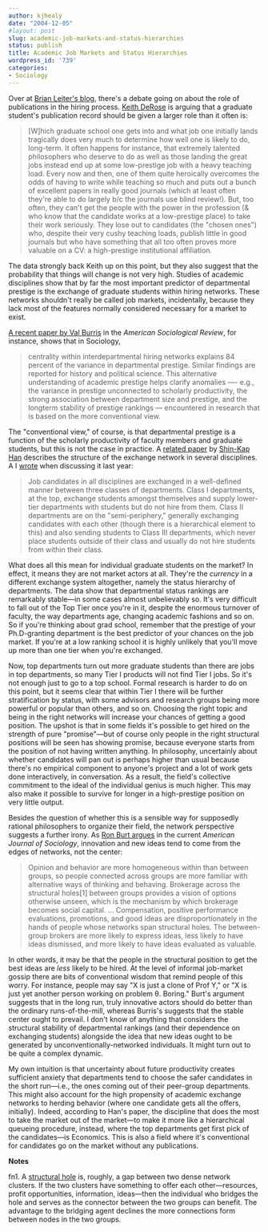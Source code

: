 ```yaml
---
author: kjhealy
date: "2004-12-05"
#layout: post
slug: academic-job-markets-and-status-hierarchies
status: publish
title: Academic Job Markets and Status Hierarchies
wordpress_id: '739'
categories:
- Sociology
---
```


Over at [Brian Leiter's blog](http://leiterreports.typepad.com/blog/2004/12/the_thread_on_t.html), there's a debate going on about the role of publications in the hiring process. [Keith DeRose](http://pantheon.yale.edu/~kd47) is arguing that a graduate student's publication record should be given a larger role than it often is:

> [W]hich graduate school one gets into and what job one initially lands tragically does very much to determine how well one is likely to do, long-term. It often happens for instance, that extremely talented philosophers who deserve to do as well as those landing the great jobs instead end up at some low-prestige job with a heavy teaching load. Every now and then, one of them quite heroically overcomes the odds of having to write while teaching so much and puts out a bunch of excellent papers in really good journals (which at least often they're able to do largely b/c the journals use blind review!). But, too often, they can't get the people with the power in the profession (& who know that the candidate works at a low-prestige place) to take their work seriously. They lose out to candidates (the "chosen ones") who, despite their very cushy teaching loads, publish little in good journals but who have something that all too often proves more valuable on a CV: a high-prestige institutional affiliation.

The data strongly back Keith up on this point, but they also suggest that the probability that things will change is not very high. Studies of academic disciplines show that by far the most important predictor of departmental prestige is the exchange of graduate students within hiring networks. These networks shouldn't really be called job markets, incidentally, because they lack most of the features normally considered necessary for a market to exist.

[A recent paper by Val Burris](http://darkwing.uoregon.edu/~vburris/casteabstract.pdf) in the *American Sociological Review*, for instance, shows that in Sociology,

> centrality within interdepartmental hiring networks explains 84 percent of the variance in departmental prestige. Similar findings are reported for history and political science. This alternative understanding of academic prestige helps clarify anomalies —- e.g., the variance in prestige unconnected to scholarly productivity, the strong association between department size and prestige, and the longterm stability of prestige rankings — encountered in research that is based on the more conventional view.

The "conventional view," of course, is that departmental prestige is a function of the scholarly productivity of faculty members and graduate students, but this is not the case in practice. A [related paper](http://www.staff.uiuc.edu/~skh/TR.pdf) by [Shin-Kap Han](http://www.soc.uiuc.edu/profile.asp?login=skh&type=faculty) describes the structure of the exchange network in several disciplines. A I [wrote](http://www.crookedtimber.org/archives/000808.html) when discussing it last year:

> Job candidates in all disciplines are exchanged in a well-defined manner between three classes of departments. Class I departments, at the top, exchange students amongst themselves and supply lower-tier departments with students but do not hire from them. Class II departments are on the "semi-periphery," generally exchanging candidates with each other (though there is a hierarchical element to this) and also sending students to Class III departments, which never place students outside of their class and usually do not hire students from within their class.

What does all this mean for individual graduate students on the market? In effect, it means they are not market actors at all. They're the *currency* in a different exchange system altogether, namely the status hierarchy of departments. The data show that departmental status rankings are remarkably stable—in some cases almost unbelievably so. It's very difficult to fall out of the Top Tier once you're in it, despite the enormous turnover of faculty, the way departments age, changing academic fashions and so on. So if you're thinking about grad school, remember that the prestige of your Ph.D-granting department is the best predictor of your chances on the job market. If you're at a low ranking school it is highly unlikely that you'll move up more than one tier when you're exchanged.

Now, top departments turn out more graduate students than there are jobs in top departments, so many Tier I products will not find Tier I jobs. So it's not enough just to go to a top school. Formal research is harder to do on this point, but it seems clear that within Tier I there will be further stratification by status, with some advisors and research groups being more powerful or popular than others, and so on. Choosing the right topic and being in the right networks will increase your chances of getting a good position. The upshot is that in some fields it's possible to get hired on the strength of pure "promise"—but of course only people in the right structural positions will be seen has showing promise, because everyone starts from the position of not having written anything. In philosophy, uncertainly about whether candidates will pan out is perhaps higher than usual because there's no empirical component to anyone's project and a lot of work gets done interactively, in conversation. As a result, the field's collective commitment to the ideal of the individual genius is much higher. This may also make it possible to survive for longer in a high-prestige position on very little output.

Besides the question of whether this is a sensible way for supposedly rational philosophers to organize their field, the network perspective suggests a further irony. As [Ron Burt argues](http://www.journals.uchicago.edu/cgi-bin/resolve?AJS080223PDF) in the current *American Journal of Sociology*, innovation and new ideas tend to come from the edges of networks, not the center:

> Opinion and behavior are more homogeneous within than between groups, so people connected across groups are more familiar with alternative ways of thinking and behaving. Brokerage across the structural holes[1] between groups provides a vision of options otherwise unseen, which is the mechanism by which brokerage becomes social capital. ... Compensation, positive performance evaluations, promotions, and good ideas are disproportionately in the hands of people whose networks span structural holes. The between-group brokers are more likely to express ideas, less likely to have ideas dismissed, and more likely to have ideas evaluated as valuable.

In other words, it may be that the people in the structural position to get the best ideas are *less* likely to be hired. At the level of informal job-market gossip there are bits of conventional wisdom that remind people of this worry. For instance, people may say "X is just a clone of Prof Y," or "X is just yet another person working on problem θ. Boring." Burt's argument suggests that in the long run, truly innovative actors should do better than the ordinary runs-of-the-mill, whereas Burris's suggests that the stable center ought to prevail. I don't know of anything that considers the structural stability of departmental rankings (and their dependence on exchanging students) alongside the idea that new ideas ought to be generated by unconventionally-networked individuals. It might turn out to be quite a complex dynamic.

My own intuition is that uncertainty about future productivity creates sufficient anxiety that departments tend to choose the safer candidates in the short run—i.e., the ones coming out of their peer-group departments. This might also account for the high propensity of academic exchange networks to herding behavior (where one candidate gets all the offers, initially). Indeed, according to Han's paper, the discipline that does the most to take the market out of the market—to make it more like a hierarchical queueing procedure, instead, where the top departments get first pick of the candidates—is Economics. This is also a field where it's conventional for candidates go on the market without any publications.

**Notes**

fn1. A [structural hole](http://www.analytictech.com/mb874/Structural%20Holes.pdf) is, roughly, a gap between two dense network clusters. If the two clusters have something to offer each other—resources, profit opportunities, information, ideas—then the individual who bridges the hole and serves as the connector between the two groups can benefit. The advantage to the bridging agent declines the more connections form between nodes in the two groups.
